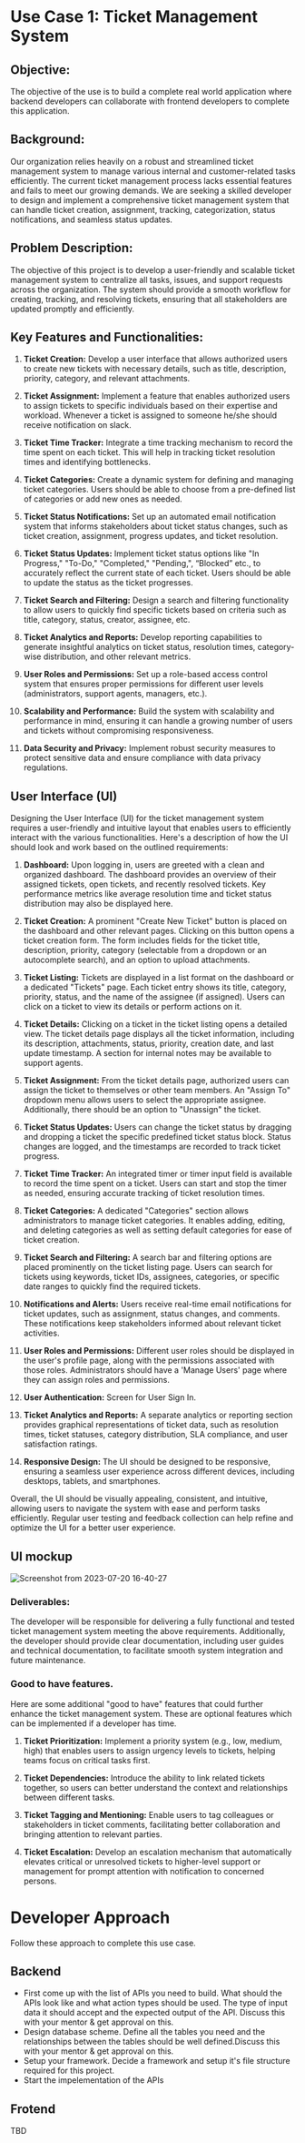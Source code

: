 # Use Case 1: Ticket Management System


## Objective:
The objective of the use is to build a complete real world application where backend developers can collaborate with frontend developers to complete this application.

## Background:
Our organization relies heavily on a robust and streamlined ticket management system to manage various internal and customer-related tasks efficiently. The current ticket management process lacks essential features and fails to meet our growing demands. We are seeking a skilled developer to design and implement a comprehensive ticket management system that can handle ticket creation, assignment, tracking, categorization, status notifications, and seamless status updates.

## Problem Description:
The objective of this project is to develop a user-friendly and scalable ticket management system to centralize all tasks, issues, and support requests across the organization. The system should provide a smooth workflow for creating, tracking, and resolving tickets, ensuring that all stakeholders are updated promptly and efficiently.

## Key Features and Functionalities:

1. **Ticket Creation:** Develop a user interface that allows authorized users to create new tickets with necessary details, such as title, description, priority, category, and relevant attachments.

2. **Ticket Assignment:** Implement a feature that enables authorized users to assign tickets to specific individuals based on their expertise and workload. Whenever a ticket is assigned to someone he/she should receive notification on slack.

3. **Ticket Time Tracker:** Integrate a time tracking mechanism to record the time spent on each ticket. This will help in tracking ticket resolution times and identifying bottlenecks.

4. **Ticket Categories:** Create a dynamic system for defining and managing ticket categories. Users should be able to choose from a pre-defined list of categories or add new ones as needed.

5. **Ticket Status Notifications:** Set up an automated email notification system that informs stakeholders about ticket status changes, such as ticket creation, assignment, progress updates, and ticket resolution.

6. **Ticket Status Updates:** Implement ticket status options like "In Progress," "To-Do," "Completed," "Pending,", “Blocked” etc., to accurately reflect the current state of each ticket. Users should be able to update the status as the ticket progresses.

7. **Ticket Search and Filtering:** Design a search and filtering functionality to allow users to quickly find specific tickets based on criteria such as title, category, status, creator, assignee, etc.

8. **Ticket Analytics and Reports:** Develop reporting capabilities to generate insightful analytics on ticket status, resolution times, category-wise distribution, and other relevant metrics.

9. **User Roles and Permissions:** Set up a role-based access control system that ensures proper permissions for different user levels (administrators, support agents, managers, etc.).

10. **Scalability and Performance:** Build the system with scalability and performance in mind, ensuring it can handle a growing number of users and tickets without compromising responsiveness.

11. **Data Security and Privacy:** Implement robust security measures to protect sensitive data and ensure compliance with data privacy regulations.


## User Interface (UI)
Designing the User Interface (UI) for the ticket management system requires a user-friendly and intuitive layout that enables users to efficiently interact with the various functionalities. Here's a description of how the UI should look and work based on the outlined requirements:

1. **Dashboard:**
Upon logging in, users are greeted with a clean and organized dashboard. The dashboard provides an overview of their assigned tickets, open tickets, and recently resolved tickets. Key performance metrics like average resolution time and ticket status distribution may also be displayed here.

2. **Ticket Creation:**
A prominent "Create New Ticket" button is placed on the dashboard and other relevant pages. Clicking on this button opens a ticket creation form. The form includes fields for the ticket title, description, priority, category (selectable from a dropdown or an autocomplete search), and an option to upload attachments.

3. **Ticket Listing:**
Tickets are displayed in a list format on the dashboard or a dedicated "Tickets" page. Each ticket entry shows its title, category, priority, status, and the name of the assignee (if assigned). Users can click on a ticket to view its details or perform actions on it.

4. **Ticket Details:**
Clicking on a ticket in the ticket listing opens a detailed view. The ticket details page displays all the ticket information, including its description, attachments, status, priority, creation date, and last update timestamp. A section for internal notes may be available to support agents.

5. **Ticket Assignment:**
From the ticket details page, authorized users can assign the ticket to themselves or other team members. An "Assign To" dropdown menu allows users to select the appropriate assignee. Additionally, there should be an option to "Unassign" the ticket.

6. **Ticket Status Updates:**
Users can change the ticket status by dragging and dropping a ticket the specific predefined ticket status block. Status changes are logged, and the timestamps are recorded to track ticket progress.

7. **Ticket Time Tracker:**
An integrated timer or timer input field is available to record the time spent on a ticket. Users can start and stop the timer as needed, ensuring accurate tracking of ticket resolution times.

8. **Ticket Categories:**
A dedicated "Categories" section allows administrators to manage ticket categories. It enables adding, editing, and deleting categories as well as setting default categories for ease of ticket creation.

9. **Ticket Search and Filtering:**
A search bar and filtering options are placed prominently on the ticket listing page. Users can search for tickets using keywords, ticket IDs, assignees, categories, or specific date ranges to quickly find the required tickets.

10. **Notifications and Alerts:**
Users receive real-time email notifications for ticket updates, such as assignment, status changes, and comments. These notifications keep stakeholders informed about relevant ticket activities.

11. **User Roles and Permissions:**
Different user roles should be displayed in the user's profile page, along with the permissions associated with those roles. Administrators should have a 'Manage Users' page where they can assign roles and permissions.

12. **User Authentication:**
Screen for User Sign In.

13. **Ticket Analytics and Reports:**
A separate analytics or reporting section provides graphical representations of ticket data, such as resolution times, ticket statuses, category distribution, SLA compliance, and user satisfaction ratings.

14. **Responsive Design:**
The UI should be designed to be responsive, ensuring a seamless user experience across different devices, including desktops, tablets, and smartphones.

Overall, the UI should be visually appealing, consistent, and intuitive, allowing users to navigate the system with ease and perform tasks efficiently. Regular user testing and feedback collection can help refine and optimize the UI for a better user experience.


## UI mockup
![Screenshot from 2023-07-20 16-40-27](https://github.com/vaishnavirtp/Assignments/assets/95337043/377b953e-a368-473c-ae61-7bef0a8966d1)



### Deliverables:
The developer will be responsible for delivering a fully functional and tested ticket management system meeting the above requirements. Additionally, the developer should provide clear documentation, including user guides and technical documentation, to facilitate smooth system integration and future maintenance.


### Good to have features.
Here are some additional "good to have" features that could further enhance the ticket management system. These are optional features which can be implemented if a developer has time.

1. **Ticket Prioritization:** Implement a priority system (e.g., low, medium, high) that enables users to assign urgency levels to tickets, helping teams focus on critical tasks first.

2. **Ticket Dependencies:** Introduce the ability to link related tickets together, so users can better understand the context and relationships between different tasks.

3. **Ticket Tagging and Mentioning:** Enable users to tag colleagues or stakeholders in ticket comments, facilitating better collaboration and bringing attention to relevant parties.

4. **Ticket Escalation:** Develop an escalation mechanism that automatically elevates critical or unresolved tickets to higher-level support or management for prompt attention with notification to concerned persons.


# Developer Approach
Follow these approach to complete this use case.

## Backend

- First come up with the list of APIs you need to build. What should the APIs look like and what action types should be used. The type of input data it should accept and the expected output of the API. Discuss this with your mentor & get approval on this.
- Design database scheme. Define all the tables you need and the relationships between the tables should be well defined.Discuss this with your mentor & get approval on this.
- Setup your framework. Decide a framework and setup it's file structure required for this project.
- Start the impelementation of the APIs


## Frotend
TBD